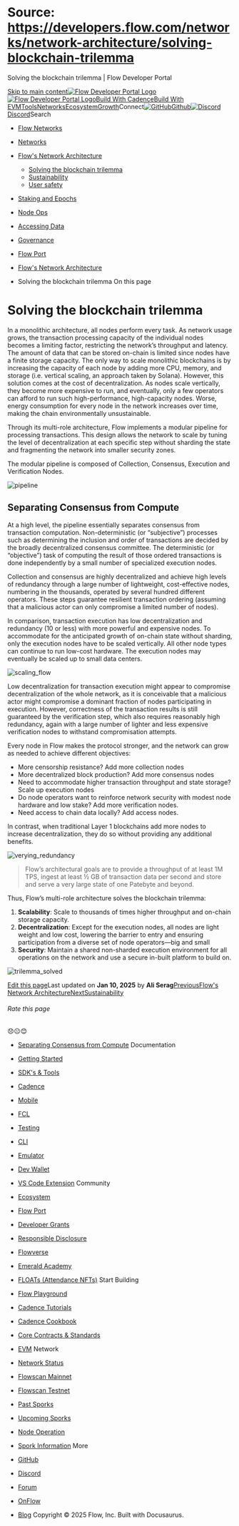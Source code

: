 # Source: https://developers.flow.com/networks/network-architecture/solving-blockchain-trilemma




Solving the blockchain trilemma | Flow Developer Portal





[Skip to main content](#__docusaurus_skipToContent_fallback)[![Flow Developer Portal Logo](/img/flow-docs-logo-dark.png)![Flow Developer Portal Logo](/img/flow-docs-logo-light.png)](/)[Build With Cadence](/build/flow)[Build With EVM](/evm/about)[Tools](/tools/flow-cli)[Networks](/networks/flow-networks)[Ecosystem](/ecosystem)[Growth](/growth)Connect[![GitHub]()Github](https://github.com/onflow)[![Discord]()Discord](https://discord.gg/flow)Search

* [Flow Networks](/networks/flow-networks)
* [Networks](/networks)
* [Flow's Network Architecture](/networks/network-architecture)
  + [Solving the blockchain trilemma](/networks/network-architecture/solving-blockchain-trilemma)
  + [Sustainability](/networks/network-architecture/sustainability)
  + [User safety](/networks/network-architecture/user-safety)
* [Staking and Epochs](/networks/staking)
* [Node Ops](/networks/node-ops)
* [Accessing Data](/networks/access-onchain-data)
* [Governance](/networks/governance)
* [Flow Port](/networks/flow-port)


* [Flow's Network Architecture](/networks/network-architecture)
* Solving the blockchain trilemma
On this page
# Solving the blockchain trilemma

In a monolithic architecture, all nodes perform every task. As network usage grows, the transaction processing capacity of the individual nodes becomes a limiting factor, restricting the network’s throughput and latency. The amount of data that can be stored on-chain is limited since nodes have a finite storage capacity. The only way to scale monolithic blockchains is by increasing the capacity of each node by adding more CPU, memory, and storage (i.e. vertical scaling, an approach taken by Solana). However, this solution comes at the cost of decentralization. As nodes scale vertically, they become more expensive to run, and eventually, only a few operators can afford to run such high-performance, high-capacity nodes. Worse, energy consumption for every node in the network increases over time, making the chain environmentally unsustainable.

Through its multi-role architecture, Flow implements a modular pipeline for processing transactions. This design allows the network to scale by tuning the level of decentralization at each specific step without sharding the state and fragmenting the network into smaller security zones.

The modular pipeline is composed of Collection, Consensus, Execution and Verification Nodes.

![pipeline](/assets/images/pipeline-42512db6ead17a2b6aaf1787c1960f57.png)

## Separating Consensus from Compute[​](#separating-consensus-from-compute "Direct link to Separating Consensus from Compute")

At a high level, the pipeline essentially separates consensus from transaction computation. Non-deterministic (or “subjective”) processes such as determining the inclusion and order of transactions are decided by the broadly decentralized consensus committee. The deterministic (or “objective”) task of computing the result of those ordered transactions is done independently by a small number of specialized execution nodes.

Collection and consensus are highly decentralized and achieve high levels of redundancy through a large number of lightweight, cost-effective nodes, numbering in the thousands, operated by several hundred different operators. These steps guarantee resilient transaction ordering (assuming that a malicious actor can only compromise a limited number of nodes).

In comparison, transaction execution has low decentralization and redundancy (10 or less) with more powerful and expensive nodes. To accommodate for the anticipated growth of on-chain state without sharding, only the execution nodes have to be scaled vertically. All other node types can continue to run low-cost hardware. The execution nodes may eventually be scaled up to small data centers.

![scaling_flow](/assets/images/scaling_flow-2190d3c5db523859d376bfa600532445.png)

Low decentralization for transaction execution might appear to compromise decentralization of the whole network, as it is conceivable that a malicious actor might compromise a dominant fraction of nodes participating in execution. However, correctness of the transaction results is still guaranteed by the verification step, which also requires reasonably high redundancy, again with a large number of lighter and less expensive verification nodes to withstand compromisation attempts.

Every node in Flow makes the protocol stronger, and the network can grow as needed to achieve different objectives:

* More censorship resistance? Add more collection nodes
* More decentralized block production? Add more consensus nodes
* Need to accommodate higher transaction throughput and state storage? Scale up execution nodes
* Do node operators want to reinforce network security with modest node hardware and low stake? Add more verification nodes.
* Need access to chain data locally? Add access nodes.

In contrast, when traditional Layer 1 blockchains add more nodes to increase decentralization, they do so without providing any additional benefits.

![verying_redundancy](/assets/images/varying_redudancy-5d4e1110d859c415d773d24a8e6b1ff3.png)

> Flow’s architectural goals are to provide a throughput of at least 1M TPS, ingest at least ½ GB of transaction data per second and store and serve a very large state of one Patebyte and beyond.

Thus, Flow’s multi-role architecture solves the blockchain trilemma:

1. **Scalability**: Scale to thousands of times higher throughput and on-chain storage capacity.
2. **Decentralization**: Except for the execution nodes, all nodes are light weight and low cost, lowering the barrier to entry and ensuring participation from a diverse set of node operators—big and small
3. **Security**: Maintain a shared non-sharded execution environment for all operations on the network and use a secure in-built platform to build on.

![trilemma_solved](/assets/images/flow_trillema_solved-1ba96289ea436ee41ca530f58ec8b558.png)

[Edit this page](https://github.com/onflow/docs/tree/main/docs/networks/network-architecture/solving-blockchain-trilemma.md)Last updated on **Jan 10, 2025** by **Ali Serag**[PreviousFlow's Network Architecture](/networks/network-architecture)[NextSustainability](/networks/network-architecture/sustainability)
###### Rate this page

😞😐😊

* [Separating Consensus from Compute](#separating-consensus-from-compute)
Documentation

* [Getting Started](/build/getting-started/contract-interaction)
* [SDK's & Tools](/tools)
* [Cadence](https://cadence-lang.org/docs/)
* [Mobile](/build/guides/mobile/overview)
* [FCL](/tools/clients/fcl-js)
* [Testing](/build/smart-contracts/testing)
* [CLI](/tools/flow-cli)
* [Emulator](/tools/emulator)
* [Dev Wallet](https://github.com/onflow/fcl-dev-wallet)
* [VS Code Extension](/tools/vscode-extension)
Community

* [Ecosystem](/ecosystem)
* [Flow Port](https://port.onflow.org/)
* [Developer Grants](https://github.com/onflow/developer-grants)
* [Responsible Disclosure](https://flow.com/flow-responsible-disclosure)
* [Flowverse](https://www.flowverse.co/)
* [Emerald Academy](https://academy.ecdao.org/)
* [FLOATs (Attendance NFTs)](https://floats.city/)
Start Building

* [Flow Playground](https://play.flow.com/)
* [Cadence Tutorials](https://cadence-lang.org/docs/tutorial/first-steps)
* [Cadence Cookbook](https://open-cadence.onflow.org)
* [Core Contracts & Standards](/build/core-contracts)
* [EVM](/evm/about)
Network

* [Network Status](https://status.onflow.org/)
* [Flowscan Mainnet](https://flowdscan.io/)
* [Flowscan Testnet](https://testnet.flowscan.io/)
* [Past Sporks](/networks/node-ops/node-operation/past-sporks)
* [Upcoming Sporks](/networks/node-ops/node-operation/upcoming-sporks)
* [Node Operation](/networks/node-ops)
* [Spork Information](/networks/node-ops/node-operation/spork)
More

* [GitHub](https://github.com/onflow)
* [Discord](https://discord.gg/flow)
* [Forum](https://forum.onflow.org/)
* [OnFlow](https://onflow.org/)
* [Blog](https://flow.com/blog)
Copyright © 2025 Flow, Inc. Built with Docusaurus.

